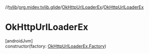 //[tvlib](../../../index.md)/[org.mjdev.tvlib.glide](../index.md)/[OkHttpUrlLoaderEx](index.md)/[OkHttpUrlLoaderEx](-ok-http-url-loader-ex.md)

# OkHttpUrlLoaderEx

[androidJvm]\
constructor(factory: [OkHttpUrlLoaderEx.Factory](-factory/index.md))
